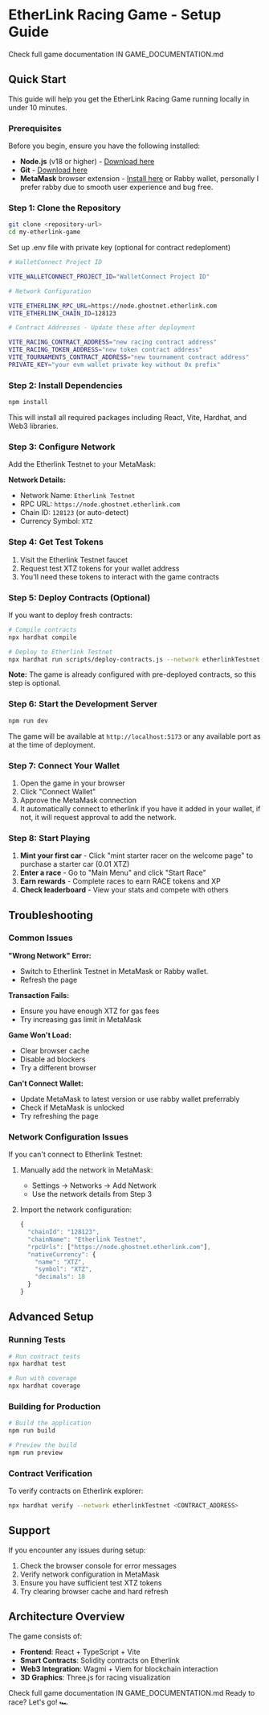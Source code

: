 # EtherLink Racing Game - Setup Guide

Check full game documentation IN GAME_DOCUMENTATION.md

## Quick Start

This guide will help you get the EtherLink Racing Game running locally in under 10 minutes.

### Prerequisites

Before you begin, ensure you have the following installed:

- **Node.js** (v18 or higher) - [Download here](https://nodejs.org/)
- **Git** - [Download here](https://git-scm.com/)
- **MetaMask** browser extension - [Install here](https://metamask.io/) or Rabby wallet, personally I prefer rabby due to smooth user experience and bug free.

### Step 1: Clone the Repository

```bash
git clone <repository-url>
cd my-etherlink-game
```

Set up .env file with private key (optional for contract redeploment)

```bash
# WalletConnect Project ID

VITE_WALLETCONNECT_PROJECT_ID="WalletConnect Project ID"

# Network Configuration

VITE_ETHERLINK_RPC_URL=https://node.ghostnet.etherlink.com
VITE_ETHERLINK_CHAIN_ID=128123

# Contract Addresses - Update these after deployment

VITE_RACING_CONTRACT_ADDRESS="new racing contract address"
VITE_RACING_TOKEN_ADDRESS="new token contract address"
VITE_TOURNAMENTS_CONTRACT_ADDRESS="new tournament contract address"
PRIVATE_KEY="your evm wallet private key without 0x prefix"
```

### Step 2: Install Dependencies

```bash
npm install
```

This will install all required packages including React, Vite, Hardhat, and Web3 libraries.

### Step 3: Configure Network

Add the Etherlink Testnet to your MetaMask:

**Network Details:**

- Network Name: `Etherlink Testnet`
- RPC URL: `https://node.ghostnet.etherlink.com`
- Chain ID: `128123` (or auto-detect)
- Currency Symbol: `XTZ`

### Step 4: Get Test Tokens

1. Visit the Etherlink Testnet faucet
2. Request test XTZ tokens for your wallet address
3. You'll need these tokens to interact with the game contracts

### Step 5: Deploy Contracts (Optional)

If you want to deploy fresh contracts:

```bash
# Compile contracts
npx hardhat compile

# Deploy to Etherlink Testnet
npx hardhat run scripts/deploy-contracts.js --network etherlinkTestnet
```

**Note:** The game is already configured with pre-deployed contracts, so this step is optional.

### Step 6: Start the Development Server

```bash
npm run dev
```

The game will be available at `http://localhost:5173` or any available port as at the time of deployment.

### Step 7: Connect Your Wallet

1. Open the game in your browser
2. Click "Connect Wallet"
3. Approve the MetaMask connection
4. It automatically connect to etherlink if you have it added in your wallet, if not, it will request approval to add the network.

### Step 8: Start Playing

1. **Mint your first car** - Click "mint starter racer on the welcome page" to purchase a starter car (0.01 XTZ)
2. **Enter a race** - Go to "Main Menu" and click "Start Race"
3. **Earn rewards** - Complete races to earn RACE tokens and XP
4. **Check leaderboard** - View your stats and compete with others

## Troubleshooting

### Common Issues

**"Wrong Network" Error:**

- Switch to Etherlink Testnet in MetaMask or Rabby wallet.
- Refresh the page

**Transaction Fails:**

- Ensure you have enough XTZ for gas fees
- Try increasing gas limit in MetaMask

**Game Won't Load:**

- Clear browser cache
- Disable ad blockers
- Try a different browser

**Can't Connect Wallet:**

- Update MetaMask to latest version or use rabby wallet preferrably
- Check if MetaMask is unlocked
- Try refreshing the page

### Network Configuration Issues

If you can't connect to Etherlink Testnet:

1. Manually add the network in MetaMask:

   - Settings → Networks → Add Network
   - Use the network details from Step 3

2. Import the network configuration:
   ```javascript
   {
     "chainId": "128123",
     "chainName": "Etherlink Testnet",
     "rpcUrls": ["https://node.ghostnet.etherlink.com"],
     "nativeCurrency": {
       "name": "XTZ",
       "symbol": "XTZ",
       "decimals": 18
     }
   }
   ```

## Advanced Setup

### Running Tests

```bash
# Run contract tests
npx hardhat test

# Run with coverage
npx hardhat coverage
```

### Building for Production

```bash
# Build the application
npm run build

# Preview the build
npm run preview
```

### Contract Verification

To verify contracts on Etherlink explorer:

```bash
npx hardhat verify --network etherlinkTestnet <CONTRACT_ADDRESS>
```

## Support

If you encounter any issues during setup:

1. Check the browser console for error messages
2. Verify network configuration in MetaMask
3. Ensure you have sufficient test XTZ tokens
4. Try clearing browser cache and hard refresh

## Architecture Overview

The game consists of:

- **Frontend**: React + TypeScript + Vite
- **Smart Contracts**: Solidity contracts on Etherlink
- **Web3 Integration**: Wagmi + Viem for blockchain interaction
- **3D Graphics**: Three.js for racing visualization

Check full game documentation IN GAME_DOCUMENTATION.md
Ready to race? Let's go! 🏎️

